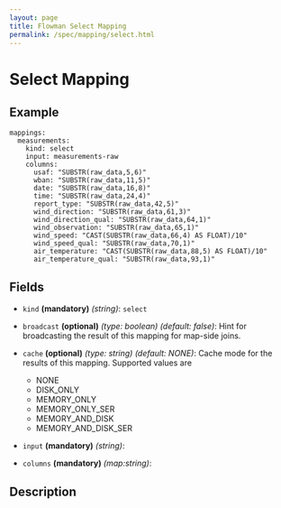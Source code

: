 ```yaml
---
layout: page
title: Flowman Select Mapping
permalink: /spec/mapping/select.html
---
```

# Select Mapping

## Example
```
mappings:
  measurements:
    kind: select
    input: measurements-raw
    columns:
      usaf: "SUBSTR(raw_data,5,6)"
      wban: "SUBSTR(raw_data,11,5)"
      date: "SUBSTR(raw_data,16,8)"
      time: "SUBSTR(raw_data,24,4)"
      report_type: "SUBSTR(raw_data,42,5)"
      wind_direction: "SUBSTR(raw_data,61,3)"
      wind_direction_qual: "SUBSTR(raw_data,64,1)"
      wind_observation: "SUBSTR(raw_data,65,1)"
      wind_speed: "CAST(SUBSTR(raw_data,66,4) AS FLOAT)/10"
      wind_speed_qual: "SUBSTR(raw_data,70,1)"
      air_temperature: "CAST(SUBSTR(raw_data,88,5) AS FLOAT)/10"
      air_temperature_qual: "SUBSTR(raw_data,93,1)"
```

## Fields
* `kind` **(mandatory)** *(string)*: `select`

* `broadcast` **(optional)** *(type: boolean)* *(default: false)*: 
Hint for broadcasting the result of this mapping for map-side joins.

* `cache` **(optional)** *(type: string)* *(default: NONE)*:
Cache mode for the results of this mapping. Supported values are
  * NONE
  * DISK_ONLY
  * MEMORY_ONLY
  * MEMORY_ONLY_SER
  * MEMORY_AND_DISK
  * MEMORY_AND_DISK_SER

* `input` **(mandatory)** *(string)*:
* `columns` **(mandatory)** *(map:string)*:


## Description
